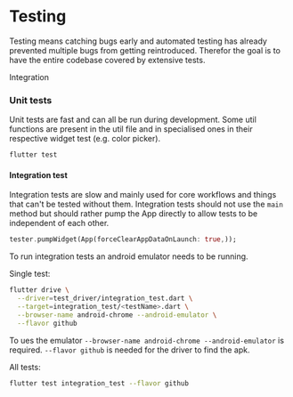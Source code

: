 # Testing

Testing means catching bugs early and automated testing has already prevented 
multiple bugs from getting reintroduced. Therefor the goal is to have the 
entire codebase covered by extensive tests.

Integration

### Unit tests

Unit tests are fast and can all be run during development. Some util functions 
are present in the util file and in specialised ones in their respective widget
test (e.g. color picker).

```bash
flutter test
```

#### Integration test

Integration tests are slow and mainly used for core workflows and things that 
can't be tested without them. Integration tests should not use the `main` 
method but should rather pump the App directly to allow tests to be independent
of each other.

```dart
tester.pumpWidget(App(forceClearAppDataOnLaunch: true,));
```

To run integration tests an android emulator needs to be running.

Single test: 
```bash
flutter drive \
  --driver=test_driver/integration_test.dart \
  --target=integration_test/<testName>.dart \
  --browser-name android-chrome --android-emulator \
  --flavor github
```

To ues the emulator `--browser-name android-chrome --android-emulator` is 
required. `--flavor github` is needed for the driver to find the apk.

All tests:
```bash
flutter test integration_test --flavor github
```
